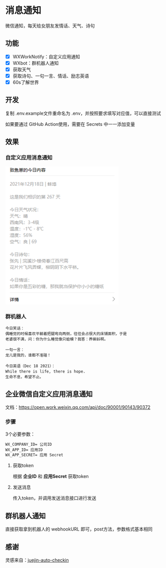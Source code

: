 # 消息通知

微信通知，每天给女朋友发情话、天气、诗句

## 功能

- [x] WXWorkNotify：自定义应用通知
- [x] WXbot：群机器人通知
- [x] 获取天气
- [x] 获取诗句、一句一言、情话、励志英语
- [x] 60s了解世界  

## 开发

复制 .env.example文件重命名为 .env，并按照要求填写对应值，可以直接测试

如果要通过 GitHub Action使用，需要在 Secrets 中一一添加变量

## 效果

### 自定义应用消息通知

![img](img1.png)

### 群机器人

```txt
今日笑话：
偶睡觉的时候喜欢平躺着把腿弯向两侧，往往会占很大的床铺面积，于是
老婆很不满，问：你为什么睡觉像只蛤蟆？我答：养蝌蚪啊。

一句一言：
龙儿是我的，谁都不准碰！

今日英语（Dec 18 2021）：
While there is life, there is hope.
生命不息，希望不止。
```

## 企业微信自定义应用消息通知

文档：<https://open.work.weixin.qq.com/api/doc/90001/90143/90372>

### 步骤

3个必要参数：

```txt
WX_COMPANY_ID= 公司ID
WX_APP_ID= 应用ID
WX_APP_SECRET= 应用 Secret
```

1. 获取token

    根据 **企业ID** 和 **应用Secret** 获取token

2. 发送消息

    传入token，并调用发送消息接口进行发送

## 群机器人通知

直接获取拿到机器人的 webhookURL 即可，post方法，参数格式基本相同

## 感谢

灵感来自：[juejin-auto-checkin](https://github.com/JS-banana/juejin-auto-checkin)
